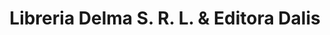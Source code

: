 ---
title: "Libreria Delma S. R. L. & Editora Dalis"
url: /santo-domingo/libreria-delma-s-r-l-und-editora-dalis/
shop: libros
---